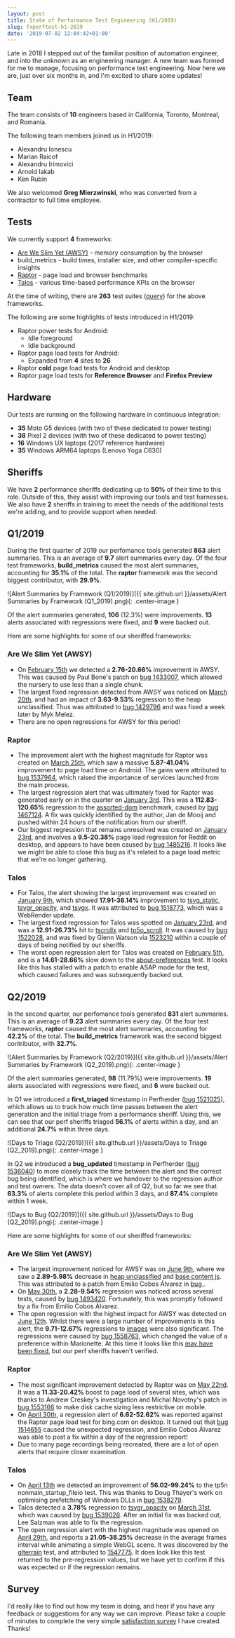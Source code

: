 ```yaml
---
layout: post
title: State of Performance Test Engineering (H1/2019)
slug: fxperftest-h1-2019
date: '2019-07-02 12:04:42+01:00'
---
```

Late in 2018 I stepped out of the familiar position of automation engineer, and into the unknown as an engineering manager. A new team was formed for me to manage, focusing on performance test engineering. Now here we are, just over six months in, and I'm excited to share some updates!

## Team

The team consists of **10** engineers based in California, Toronto, Montreal, and Romania.

The following team members joined us in H1/2019:

* Alexandru Ionescu
* Marian Raicof
* Alexandru Irimovici
* Arnold Iakab
* Ken Rubin

We also welcomed **Greg Mierzwinski**, who was converted from a contractor to full time employee.

## Tests

We currently support **4** frameworks:

* [Are We Slim Yet (AWSY)](https://wiki.mozilla.org/AWSY/Tests) - memory consumption by the browser
* build_metrics - build times, installer size, and other compiler-specific insights
* [Raptor](https://wiki.mozilla.org/Performance_sheriffing/Raptor) - page load and browser benchmarks
* [Talos](https://wiki.mozilla.org/Performance_sheriffing/Talos) - various time-based performance KPIs on the browser

At the time of writing, there are **263** test suites ([query](https://activedata.allizom.org/tools/query.html#query_id=L58DqO9p)) for the above frameworks.

The following are some highlights of tests introduced in H1/2019:

* Raptor power tests for Android:
  * Idle foreground
  * Idle background
* Raptor page load tests for Android:
  * Expanded from **4** sites to **26**
* Raptor **cold** page load tests for Android and desktop
* Raptor page load tests for **Reference Browser** and **Firefox Preview**

## Hardware

Our tests are running on the following hardware in continuous integration:

* **35** Moto G5 devices (with two of these dedicated to power testing)
* **38** Pixel 2 devices (with two of these dedicated to power testing)
* **16** Windows UX laptops (2017 reference hardware)
* **35** Windows ARM64 laptops (Lenovo Yoga C630)

## Sheriffs

We have **2** performance sheriffs dedicating up to **50%** of their time to this role. Outside of this, they assist with improving our tools and test harnesses. We also have **2** sheriffs in training to meet the needs of the additional tests we're adding, and to provide support when needed.

## Q1/2019

During the first quarter of 2019 our perfomance tools generated **863** alert summaries. This is an average of **9.7** alert summaries every day. Of the four test frameworks, **build_metrics** caused the most alert summaries, accounting for **35.1%** of the total. The **raptor** framework was the second biggest contributor, with **29.9%**.

![Alert Summaries by Framework (Q1/2019)]({{ site.github.url }}/assets/Alert Summaries by Framework (Q1_2019).png){: .center-image }

Of the alert summaries generated, **106** (12.3%) were improvements. **13** alerts associated with regressions were fixed, and **9** were backed out.

Here are some highlights for some of our sheriffed frameworks:

### Are We Slim Yet (AWSY)

* On [February 15th](https://treeherder.mozilla.org/perf.html#/alerts?id=19393) we detected a **2.76-20.66%** improvement in AWSY. This was caused by Paul Bone's patch on [bug 1433007](https://bugzilla.mozilla.org/show_bug.cgi?id=1433007), which allowed the nursery to use less than a single chunk.
* The largest fixed regression detected from AWSY was noticed on [March 20th](https://treeherder.mozilla.org/perf.html#/alerts?id=20020), and had an impact of **3.63-9.53%** regression to the heap unclassified. Thus was attributed to [bug 1429796](https://bugzilla.mozilla.org/show_bug.cgi?id=1429796) and was fixed a week later by Myk Melez.
* There are no open regressions for AWSY for this period!

### Raptor

* The improvement alert with the highest magnitude for Raptor was created on [March 25th](https://treeherder.mozilla.org/perf.html#/alerts?id=20105), which saw a massive **5.87-41.04%** improvement to page load time on Android. The gains were attributed to [bug 1537964](https://bugzilla.mozilla.org/show_bug.cgi?id=1537964), which raised the importance of services launched from the main process.
* The largest regression alert that was ultimately fixed for Raptor was generated early on in the quarter on [January 3rd](https://treeherder.mozilla.org/perf.html#/alerts?id=18575). This was a **112.83-120.65%** regression to the [assorted-dom](https://wiki.mozilla.org/Performance_sheriffing/Raptor#raptor-assorted-dom) benchmark, caused by [bug 1467124](https://bugzilla.mozilla.org/show_bug.cgi?id=1467124). A fix was quickly identified by the author, Jan de Mooij and pushed within 24 hours of the notification from our sheriff.
* Our biggest regression that remains unresolved was created on [January 23rd](https://treeherder.mozilla.org/perf.html#/alerts?id=18849), and involves a **9.5-20.38%** page load regression for Reddit on desktop, and appears to have been caused by [bug 1485216](https://bugzilla.mozilla.org/show_bug.cgi?id=1485216). It looks like we might be able to close this bug as it's related to a page load metric that we're no longer gathering.

### Talos

* For Talos, the alert showing the largest improvement was created on [January 9th](https://treeherder.mozilla.org/perf.html#/alerts?id=18657), which showed **17.91-38.14%** improvement to [tsvg_static](https://wiki.mozilla.org/Performance_sheriffing/Talos/Tests#tsvg_static), [tsvgr_opacity](https://wiki.mozilla.org/Performance_sheriffing/Talos/Tests#tsvgr_opacity), and [tsvgx](https://wiki.mozilla.org/Performance_sheriffing/Talos/Tests#tsvgx). It was attributed to [bug 1518773](https://bugzilla.mozilla.org/show_bug.cgi?id=1518773), which was a WebRender update.
* The largest fixed regression for Talos was spotted on [January 23rd](https://treeherder.mozilla.org/perf.html#/alerts?id=18846), and was a **12.91-26.73%** hit to [tscrollx](https://wiki.mozilla.org/Performance_sheriffing/Talos/Tests#tscrollx) and [tp5o_scroll](https://wiki.mozilla.org/Performance_sheriffing/Talos/Tests#tp5o_scroll). It was caused by [bug 1522028](https://bugzilla.mozilla.org/show_bug.cgi?id=1522028), and was fixed by Glenn Watson via [1523210](https://bugzilla.mozilla.org/show_bug.cgi?id=1523210) within a couple of days of being notified by our sheriffs.
* The worst open regression alert for Talos was created on [February 5th](https://treeherder.mozilla.org/perf.html#/alerts?id=19159), and is a **14.61-28.66%** slow down to the [about-preferences](https://wiki.mozilla.org/Performance_sheriffing/Talos/Tests#about-preferences) test. It looks like this has stalled with a patch to enable ASAP mode for the test, which caused failures and was subsequently backed out.

## Q2/2019

In the second quarter, our perfomance tools generated **831** alert summaries. This is an average of **9.23** alert summaries every day. Of the four test frameworks, **raptor** caused the most alert summaries, accounting for **42.2%** of the total. The **build_metrics** framework was the second biggest contributor, with **32.7%**.

![Alert Summaries by Framework (Q2/2019)]({{ site.github.url }}/assets/Alert Summaries by Framework (Q2_2019).png){: .center-image }

Of the alert summaries generated, **98** (11.79%) were improvements. **19** alerts associated with regressions were fixed, and **6** were backed out.

In Q1 we introduced a **first_triaged** timestamp in Perfherder ([bug 1521025](https://bugzilla.mozilla.org/show_bug.cgi?id=1521025)), which allows us to track how much time passes between the alert generation and the initial triage from a performance sheriff. Using this, we can see that our perf sheriffs triaged **56.1%** of alerts within a day, and an additional **24.7%** within three days.

![Days to Triage (Q2/2019)]({{ site.github.url }}/assets/Days to Triage (Q2_2019).png){: .center-image }

In Q2 we introduced a **bug_updated** timestamp in Perfherder ([bug 1536040](https://bugzilla.mozilla.org/show_bug.cgi?id=1536040)) to more closely track the time between the alert and the correct bug being identified, which is where we handover to the regression author and test owners. The data doesn't cover all of Q2, but so far we see that **63.3%** of alerts complete this period within 3 days, and **87.4%** complete within 1 week.

![Days to Bug (Q2/2019)]({{ site.github.url }}/assets/Days to Bug (Q2_2019).png){: .center-image }

Here are some highlights for some of our sheriffed frameworks:

### Are We Slim Yet (AWSY)

* The largest improvement noticed for AWSY was on [June 9th](https://treeherder.mozilla.org/perf.html#/alerts?id=21394), where we saw a **2.89-5.98%** decrease in [heap unclassified](https://wiki.mozilla.org/AWSY/Tests#Heap_Unclassified_summary) and [base content js](hhttps://wiki.mozilla.org/AWSY/Tests#Base_Content_JS). This was attributed to a patch from Emilio Cobos Álvarez in [bug ](https://bugzilla.mozilla.org/show_bug.cgi?id=1487216).
* On [May 30th](https://treeherder.mozilla.org/perf.html#/alerts?id=21194), a **2.28-9.54%** regression was noticed across several tests, caused by [bug 1493420](https://bugzilla.mozilla.org/show_bug.cgi?id=1493420). Fortunately, this was promptly followed by a fix from Emilio Cobos Álvarez.
* The open regression with the highest impact for AWSY was detected on [June 12th](https://treeherder.mozilla.org/perf.html#/alerts?id=21576). Whilst there were a large number of improvements in this alert, the **9.71-12.67%** regressions to [images](https://wiki.mozilla.org/AWSY/Tests#Images_summary) were also significant. The regressions were caused by [bug 1558763](https://bugzilla.mozilla.org/show_bug.cgi?id=1558763), which changed the value of a preference within Marionette. At this time it looks like this [may have been fixed](https://treeherder.mozilla.org/perf.html#/alerts?id=21687), but our perf sheriffs haven't verified.

### Raptor

* The most significant improvement detected by Raptor was on [May 22nd](https://treeherder.mozilla.org/perf.html#/alerts?id=21124). It was a **11.33-20.42%** boost to page load of several sites, which was thanks to Andrew Creskey's investigation and Michal Novotny's patch in [bug 1553166](https://bugzilla.mozilla.org/show_bug.cgi?id=1553166) to make disk cache sizing less restrictive on mobile.
* On [April 30th](https://treeherder.mozilla.org/perf.html#/alerts?id=20739), a regression alert of **6.62-52.62%** was reported against the Raptor page load test for bing.com on desktop. It turned out that [bug 1514655](https://bugzilla.mozilla.org/show_bug.cgi?id=1514655) caused the unexpected regression, and Emilio Cobos Álvarez was able to post a fix within a day of the regression report!
* Due to many page recordings being recreated, there are a lot of open alerts that require closer examination.

### Talos

* On [April 13th](https://treeherder.mozilla.org/perf.html#/alerts?id=20459) we detected an improvement of **56.02-99.24%** to the tp5n nonmain_startup_fileio test. This was thanks to Doug Thayer's work on optimising prefetching of Windows DLLs in [bug 1538279](https://bugzilla.mozilla.org/show_bug.cgi?id=1538279).
* Talos detected a **3.78%** regression to [tsvgr_opacity](https://wiki.mozilla.org/Performance_sheriffing/Talos/Tests#tsvgr_opacity) on [March 31st](https://treeherder.mozilla.org/perf.html#/alerts?id=20235), which was caused by [bug 1539026](https://bugzilla.mozilla.org/show_bug.cgi?id=1539026). After an initial fix was backed out, Lee Salzman was able to fix the regression.
* The open regression alert with the highest magnitude was opened on [April 29th](https://treeherder.mozilla.org/perf.html#/alerts?id=20725), and reports a **21.05-38.25%** decrease in the average frames interval while animating a simple WebGL scene. It was discovered by the [glterrain](https://wiki.mozilla.org/Performance_sheriffing/Talos/Tests#glterrain) test, and attributed to [1547775](https://bugzilla.mozilla.org/show_bug.cgi?id=1547775). It does look like this test returned to the pre-regression values, but we have yet to confirm if this was expected or if the regression remains.

## Survey

I'd really like to find out how my team is doing, and hear if you have any feedback or suggestions for any way we can improve. Please take a couple of minutes to complete the very simple [satisfaction survey](https://www.surveymonkey.co.uk/r/6ZP2ZX8) I have created. Thanks!
